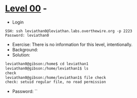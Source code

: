 # [Level 00](https://overthewire.org/wargames/leviathan/leviathan0.html) - 

- Login
```
SSH: ssh leviathan0@leviathan.labs.overthewire.org -p 2223
Password: leviathan0
```
- Exercise: There is no information for this level, intentionally.
- Background:
- Solution:
```bash
leviathan0@gibson:/home$ cd leviathan1
leviathan0@gibson:/home/leviathan1$ ls
check
leviathan0@gibson:/home/leviathan1$ file check
check: setuid regular file, no read permission

```
- Password: ``
